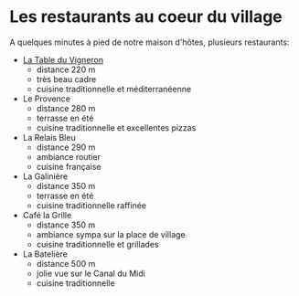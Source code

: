 # Les restaurants au coeur du village

A quelques minutes à pied de notre maison d'hôtes, plusieurs restaurants:

* [La Table du Vigneron](http://latable-duvigneron.magix.net/website#Accueil) 
  * distance 220 m
  * très beau cadre
  * cuisine traditionnelle et méditerranéenne
* Le Provence 
  * distance 280 m
  * terrasse en été  
  * cuisine traditionnelle et excellentes pizzas
* La Relais Bleu 
  * distance 290 m
  * ambiance routier
  * cuisine française
* La Galinière 
  * distance 350 m
  * terrasse en été
  * cuisine traditionnelle raffinée
* Café la Grille
  * distance 350 m
  * ambiance sympa sur la place de village
  * cuisine traditionnelle et grillades
* La Batelière 
  * distance 500 m
  * jolie vue sur le Canal du Midi
  * cuisine traditionnelle 

